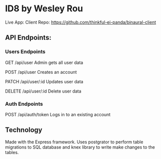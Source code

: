 ID8 by Wesley Rou
=================

Live App: 
Client Repo: https://github.com/thinkful-ei-panda/binaural-client

API Endpoints:
--------------

### Users Endpoints

GET /api/user
Admin gets all user data

POST /api/user
Creates an account

PATCH /api/user/:id
Updates user data

DELETE /api/user/:id
Delete user data

### Auth Endpoints

POST /api/auth/token
Logs in to an existing account

## Technology

Made with the Express framework. Uses postgrator to perform table migrations to SQL database and knex library to write make changes to the tables.